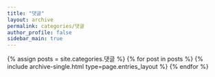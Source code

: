 ```yaml
---
title: "댓글"
layout: archive
permalink: categories/댓글
author_profile: false
sidebar_main: true
---
```



{% assign posts = site.categories.댓글 %}
{% for post in posts %} {% include archive-single.html type=page.entries_layout %} {% endfor %}